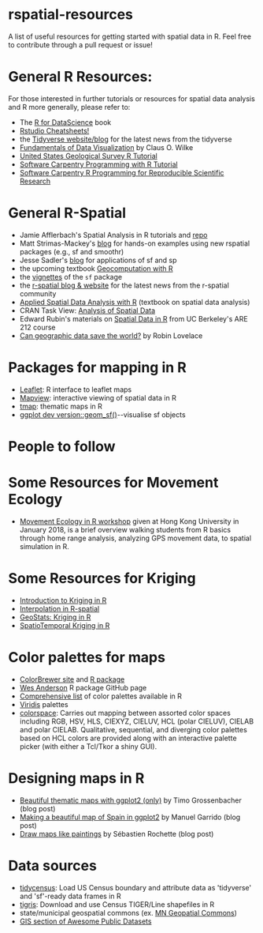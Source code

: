 # rspatial-resources
A list of useful resources for getting started with spatial data in R. Feel free to contribute through a pull request or issue!

# General R Resources:  
For those interested in further tutorials or resources for spatial data analysis and R more generally, please refer to:
- The [R for DataScience](http://r4ds.had.co.nz/) book
- [Rstudio Cheatsheets!](https://www.rstudio.com/resources/cheatsheets/) 
- the [Tidyverse website/blog](https://www.tidyverse.org/articles/) for the latest news from the tidyverse
- [Fundamentals of Data Visualization](http://serialmentor.com/dataviz/) by Claus O. Wilke
- [United States Geological Survey R Tutorial](https://owi.usgs.gov/R/training-curriculum/intro-curriculum/)
- [Software Carpentry Programming with R Tutorial](http://swcarpentry.github.io/r-novice-inflammation/)
- [Software Carpentry R Programming for Reproducible Scientific Research](http://swcarpentry.github.io/r-novice-gapminder/)

# General R-Spatial
- Jamie Afflerbach's Spatial Analysis in R tutorials and [repo](https://github.com/jafflerbach/spatial-analysis-R)
- Matt Strimas-Mackey's [blog](http://strimas.com/) for hands-on examples using new rspatial packages (e.g., sf and smoothr)
- Jesse Sadler's [blog](https://www.jessesadler.com/) for applications of sf and sp
- the upcoming textbook [Geocomputation with R](http://robinlovelace.net/geocompr/)
- the [vignettes](https://cran.r-project.org/web/packages/sf/) of the `sf` package
- the [r-spatial blog & website](http://r-spatial.org/) for the latest news from the r-spatial community
- [Applied Spatial Data Analysis with R](http://gis.humboldt.edu/OLM/r/Spatial%20Analysis%20With%20R.pdf) (textbook on spatial data analysis)
- CRAN Task View: [Analysis of Spatial Data](https://cran.r-project.org/web/views/Spatial.html)
- Edward Rubin's materials on [Spatial Data in R](http://edrub.in/ARE212/section12.html) from UC Berkeley's ARE 212 course
- [Can geographic data save the world?](http://www.robinlovelace.net/2017/05/02/can-geographic-data-save-the-world/) by Robin Lovelace

# Packages for mapping in R
- [Leaflet](https://rstudio.github.io/leaflet/): R interface to leaflet maps
- [Mapview](https://github.com/r-spatial/mapview): interactive viewing of spatial data in R
- [tmap](https://github.com/mtennekes/tmap): thematic maps in R
- [ggplot dev version::geom_sf()](http://ggplot2.tidyverse.org/reference/ggsf.html)--visualise sf objects

# People to follow

# Some Resources for Movement Ecology
- [Movement Ecology in R workshop](http://danaseidel.com/MovEco-R-Workshop/) given at Hong Kong University in January 2018, is a brief overview walking students from R basics through home range analysis, analyzing GPS movement data, to spatial simulation in R. 

# Some Resources for Kriging 
- [Introduction to Kriging in R](https://rpubs.com/nabilabd/118172)
- [Interpolation in R-spatial](http://rspatial.org/analysis/rst/4-interpolation.html)
- [GeoStats: Kriging in R](http://rstudio-pubs-static.s3.amazonaws.com/80464_9156596afb2e4dcda53e3650a68df82a.html)
- [SpatioTemporal Kriging in R](https://www.r-bloggers.com/spatio-temporal-kriging-in-r/)

# Color palettes for maps
- [ColorBrewer site](http://colorbrewer2.org/#type=sequential&scheme=BuGn&n=3) and [R package](http://earlglynn.github.io/RNotes/package/RColorBrewer/index.html)
- [Wes Anderson](https://github.com/karthik/wesanderson) R package GitHub page
- [Comprehensive list](https://github.com/EmilHvitfeldt/r-color-palettes) of color palettes available in R
- [Viridis](https://cran.r-project.org/web/packages/viridis/vignettes/intro-to-viridis.html) palettes
- [colorspace](https://cran.r-project.org/web/packages/colorspace/colorspace.pdf): Carries out mapping between assorted color spaces including RGB, HSV, HLS, CIEXYZ, CIELUV, HCL (polar CIELUV), CIELAB and polar CIELAB. Qualitative, sequential, and diverging color palettes based on HCL colors are provided along with an interactive palette picker (with either a Tcl/Tkor a shiny GUI).

# Designing maps in R
- [Beautiful thematic maps with ggplot2 (only)](https://timogrossenbacher.ch/2016/12/beautiful-thematic-maps-with-ggplot2-only/) by Timo Grossenbacher (blog post)
- [Making a beautiful map of Spain in ggplot2](http://blog.manugarri.com/making-a-beautiful-map-of-spain-in-ggplot2/) by Manuel Garrido (blog post)
- [Draw maps like paintings](https://statnmap.com/2018-04-18-draw-maps-like-paintings/) by Sébastien Rochette (blog post)

# Data sources
- [tidycensus](https://github.com/walkerke/tidycensus): Load US Census boundary and attribute data as 'tidyverse' and 'sf'-ready data frames in R
- [tigris](https://github.com/walkerke/tigris): Download and use Census TIGER/Line shapefiles in R
- state/municipal geospatial commons (ex. [MN Geopatial Commons](https://gisdata.mn.gov/))
- [GIS section of Awesome Public Datasets](https://github.com/awesomedata/awesome-public-datasets#gis)
